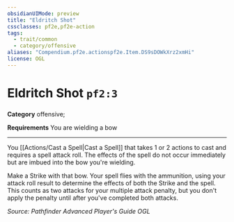 ```yaml
---
obsidianUIMode: preview
title: "Eldritch Shot"
cssclasses: pf2e,pf2e-action
tags:
  - trait/common
  - category/offensive
aliases: "Compendium.pf2e.actionspf2e.Item.DS9sDOWkXrz2xmHi"
license: OGL
---
```

# Eldritch Shot `pf2:3`

### 

**Category** offensive; 




**Requirements** You are wielding a bow

* * *

You [[Actions/Cast a Spell|Cast a Spell]] that takes 1 or 2 actions to cast and requires a spell attack roll. The effects of the spell do not occur immediately but are imbued into the bow you're wielding.

Make a Strike with that bow. Your spell flies with the ammunition, using your attack roll result to determine the effects of both the Strike and the spell. This counts as two attacks for your multiple attack penalty, but you don't apply the penalty until after you've completed both attacks.

*Source: Pathfinder Advanced Player's Guide*
*OGL*